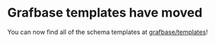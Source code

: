 # Grafbase templates have moved

You can now find all of the schema templates at [grafbase/templates](https://github.com/grafbase/templates)!
